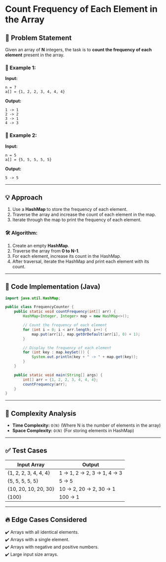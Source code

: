 # Count Frequency of Each Element in the Array

## 🚀 Problem Statement
Given an array of **N** integers, the task is to **count the frequency of each element** present in the array.

### 🔹 Example 1:
**Input:**  
```
n = 7
a[] = {1, 2, 2, 3, 4, 4, 4}
```
**Output:**  
```
1 -> 1
2 -> 2
3 -> 1
4 -> 3
```

### 🔹 Example 2:
**Input:**  
```
n = 5
a[] = {5, 5, 5, 5, 5}
```
**Output:**  
```
5 -> 5
```

---

## 💡 Approach
1. Use a **HashMap** to store the frequency of each element.
2. Traverse the array and increase the count of each element in the map.
3. Iterate through the map to print the frequency of each element.

### 🛠️ Algorithm:
1. Create an empty **HashMap**.
2. Traverse the array from **0 to N-1**.
3. For each element, increase its count in the HashMap.
4. After traversal, iterate the HashMap and print each element with its count.

---

## 📌 Code Implementation (Java)
```java
import java.util.HashMap;

public class FrequencyCounter {
    public static void countFrequency(int[] arr) {
        HashMap<Integer, Integer> map = new HashMap<>();

        // Count the frequency of each element
        for (int i = 0; i < arr.length; i++) {
            map.put(arr[i], map.getOrDefault(arr[i], 0) + 1);
        }

        // Display the frequency of each element
        for (int key : map.keySet()) {
            System.out.println(key + " -> " + map.get(key));
        }
    }

    public static void main(String[] args) {
        int[] arr = {1, 2, 2, 3, 4, 4, 4};
        countFrequency(arr);
    }
}
```

---

## 📝 Complexity Analysis
- **Time Complexity:** `O(N)` (Where N is the number of elements in the array)
- **Space Complexity:** `O(N)` (For storing elements in HashMap)

---

## ✅ Test Cases
| Input Array               | Output                  |
|---------------------------|-------------------------|
| {1, 2, 2, 3, 4, 4, 4}     | 1 -> 1, 2 -> 2, 3 -> 1, 4 -> 3 |
| {5, 5, 5, 5, 5}           | 5 -> 5                   |
| {10, 20, 10, 20, 30}      | 10 -> 2, 20 -> 2, 30 -> 1 |
| {100}                     | 100 -> 1                 |

---

## 🔥 Edge Cases Considered
✔️ Arrays with all identical elements.  
✔️ Arrays with a single element.  
✔️ Arrays with negative and positive numbers.  
✔️ Large input size arrays.

